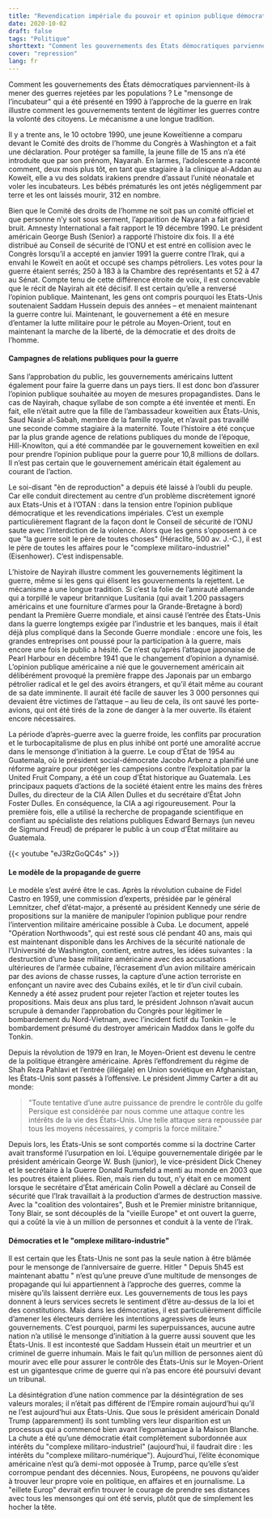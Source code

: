 ```yaml
---
title: "Revendication impériale du pouvoir et opinion publique démocratique"
date: 2020-10-02
draft: false
tags: "Politique"
shorttext: "Comment les gouvernements des États démocratiques parviennent-ils à mener des guerres rejetées par les populations ?"
cover: "repression"
lang: fr
---
```


Comment les gouvernements des États démocratiques parviennent-ils à mener des guerres rejetées par les populations ? Le "mensonge de l’incubateur" qui a été présenté en 1990 à l’approche de la guerre en Irak illustre comment les gouvernements tentent de légitimer les guerres contre la volonté des citoyens. Le mécanisme a une longue tradition. 

Il y a trente ans, le 10 octobre 1990, une jeune Koweïtienne a comparu devant le Comité des droits de l’homme du Congrès à Washington et a fait une déclaration. Pour protéger sa famille, la jeune fille de 15 ans n’a été introduite que par son prénom, Nayarah. En larmes, l’adolescente a raconté comment, deux mois plus tôt, en tant que stagiaire à la clinique al-Addan au Koweït, elle a vu des soldats irakiens prendre d’assaut l’unité néonatale et voler les incubateurs. Les bébés prématurés les ont jetés négligemment par terre et les ont laissés mourir, 312 en nombre.

Bien que le Comité des droits de l’homme ne soit pas un comité officiel et que personne n’y soit sous serment, l’apparition de Nayarah a fait grand bruit. Amnesty International a fait rapport le 19 décembre 1990. Le président américain George Bush (Senior) a rapporté l’histoire dix fois. Il a été distribué au Conseil de sécurité de l’ONU et est entré en collision avec le Congrès lorsqu’il a accepté en janvier 1991 la guerre contre l’Irak, qui a envahi le Koweït en août et occupé ses champs pétroliers. Les votes pour la guerre étaient serrés; 250 à 183 à la Chambre des représentants et 52 à 47 au Sénat. Compte tenu de cette différence étroite de voix, il est concevable que le récit de Nayirah ait été décisif. Il est certain qu’elle a renversé l’opinion publique. Maintenant, les gens ont compris pourquoi les Etats-Unis soutenaient Saddam Hussein depuis des années – et menaient maintenant la guerre contre lui. Maintenant, le gouvernement a été en mesure d’entamer la lutte militaire pour le pétrole au Moyen-Orient, tout en maintenant la marche de la liberté, de la démocratie et des droits de l’homme.

#### Campagnes de relations publiques pour la guerre

Sans l’approbation du public, les gouvernements américains luttent également pour faire la guerre dans un pays tiers. Il est donc bon d’assurer l’opinion publique souhaitée au moyen de mesures propagandistes. Dans le cas de Nayirah, chaque syllabe de son compte a été inventée et menti. En fait, elle n’était autre que la fille de l’ambassadeur koweïtien aux États-Unis, Saud Nasir al-Sabah, membre de la famille royale, et n’avait pas travaillé une seconde comme stagiaire à la maternité. Toute l’histoire a été conçue par la plus grande agence de relations publiques du monde de l’époque, Hill-Knowlton, qui a été commandée par le gouvernement koweïtien en exil pour prendre l’opinion publique pour la guerre pour 10,8 millions de dollars. Il n’est pas certain que le gouvernement américain était également au courant de l’action.

Le soi-disant "èn de reproduction" a depuis été laissé à l’oubli du peuple. Car elle conduit directement au centre d’un problème discrètement ignoré aux Etats-Unis et à l’OTAN : dans la tension entre l’opinion publique démocratique et les revendications impériales. C’est un exemple particulièrement flagrant de la façon dont le Conseil de sécurité de l’ONU saute avec l’interdiction de la violence. Alors que les gens s’opposent à ce que "la guerre soit le père de toutes choses" (Héraclite, 500 av. J.-C.), il est le père de toutes les affaires pour le "complexe militaro-industriel" (Eisenhower). C’est indispensable.

L’histoire de Nayirah illustre comment les gouvernements légitiment la guerre, même si les gens qui élisent les gouvernements la rejettent. Le mécanisme a une longue tradition. Si c’est la folie de l’amirauté allemande qui a torpillé le vapeur britannique Lusitania (qui avait 1.200 passagers américains et une fourniture d’armes pour la Grande-Bretagne à bord) pendant la Première Guerre mondiale, et ainsi causé l’entrée des États-Unis dans la guerre longtemps exigée par l’industrie et les banques, mais il était déjà plus compliqué dans la Seconde Guerre mondiale : encore une fois, les grandes entreprises ont poussé pour la participation à la guerre, mais encore une fois le public a hésité. Ce n’est qu’après l’attaque japonaise de Pearl Harbour en décembre 1941 que le changement d’opinion a dynamisé. L’opinion publique américaine a nié que le gouvernement américain ait délibérément provoqué la première frappe des Japonais par un embargo pétrolier radical et le gel des avoirs étrangers, et qu’il était même au courant de sa date imminente. Il aurait été facile de sauver les 3 000 personnes qui devaient être victimes de l’attaque – au lieu de cela, ils ont sauvé les porte-avions, qui ont été tirés de la zone de danger à la mer ouverte. Ils étaient encore nécessaires.

La période d’après-guerre avec la guerre froide, les conflits par procuration et le turbocapitalisme de plus en plus inhibé ont porté une amoralité accrue dans le mensonge d’initiation à la guerre. Le coup d’État de 1954 au Guatemala, où le président social-démocrate Jacobo Arbenz a planifié une réforme agraire pour protéger les campesions contre l’exploitation par la United Fruit Company, a été un coup d’État historique au Guatemala. Les principaux paquets d’actions de la société étaient entre les mains des frères Dulles, du directeur de la CIA Allen Dulles et du secrétaire d’État John Foster Dulles. En conséquence, la CIA a agi rigoureusement. Pour la première fois, elle a utilisé la recherche de propagande scientifique en confiant au spécialiste des relations publiques Edward Bernays (un neveu de Sigmund Freud) de préparer le public à un coup d’État militaire au Guatemala.

{{< youtube "eJ3RzGoQC4s" >}}

#### Le modèle de la propagande de guerre

Le modèle s’est avéré être le cas. Après la révolution cubaine de Fidel Castro en 1959, une commission d’experts, présidée par le général Lemnitzer, chef d’état-major, a présenté au président Kennedy une série de propositions sur la manière de manipuler l’opinion publique pour rendre l’intervention militaire américaine possible à Cuba. Le document, appelé "Opération Northwoods", qui est resté sous clé pendant 40 ans, mais qui est maintenant disponible dans les Archives de la sécurité nationale de l’Université de Washington, contient, entre autres, les idées suivantes : la destruction d’une base militaire américaine avec des accusations ultérieures de l’armée cubaine, l’écrasement d’un avion militaire américain par des avions de chasse russes, la capture d’une action terroriste en enfonçant un navire avec des Cubains exilés, et le tir d’un civil cubain. Kennedy a été assez prudent pour rejeter l’action et rejeter toutes les propositions. Mais deux ans plus tard, le président Johnson n’avait aucun scrupule à demander l’approbation du Congrès pour légitimer le bombardement du Nord-Vietnam, avec l’incident fictif du Tonkin – le bombardement présumé du destroyer américain Maddox dans le golfe du Tonkin.

Depuis la révolution de 1979 en Iran, le Moyen-Orient est devenu le centre de la politique étrangère américaine. Après l’effondrement du régime de Shah Reza Pahlavi et l’entrée (illégale) en Union soviétique en Afghanistan, les États-Unis sont passés à l’offensive. Le président Jimmy Carter a dit au monde:

> "Toute tentative d’une autre puissance de prendre le contrôle du golfe Persique est considérée par nous comme une attaque contre les intérêts de la vie des États-Unis. Une telle attaque sera repoussée par tous les moyens nécessaires, y compris la force militaire."

Depuis lors, les États-Unis se sont comportés comme si la doctrine Carter avait transformé l’usurpation en loi. L’équipe gouvernementale dirigée par le président américain George W. Bush (junior), le vice-président Dick Cheney et le secrétaire à la Guerre Donald Rumsfeld a menti au monde en 2003 que les poutres étaient pliées. Rien, mais rien du tout, n’y était en ce moment lorsque le secrétaire d’État américain Colin Powell a déclaré au Conseil de sécurité que l’Irak travaillait à la production d’armes de destruction massive. Avec la "coalition des volontaires", Bush et le Premier ministre britannique, Tony Blair, se sont découplés de la "vieille Europe" et ont ouvert la guerre, qui a coûté la vie à un million de personnes et conduit à la vente de l’Irak.

#### Démocraties et le "omplexe militaro-industrie"

Il est certain que les États-Unis ne sont pas la seule nation à être blâmée pour le mensonge de l’anniversaire de guerre. Hitler " Depuis 5h45 est maintenant abattu " n’est qu’une preuve d’une multitude de mensonges de propagande qui lui appartiennent à l’approche des guerres, comme la misère qu’ils laissent derrière eux. Les gouvernements de tous les pays donnent à leurs services secrets le sentiment d’être au-dessus de la loi et des constitutions. Mais dans les démocraties, il est particulièrement difficile d’amener les électeurs derrière les intentions agressives de leurs gouvernements. C’est pourquoi, parmi les superpuissances, aucune autre nation n’a utilisé le mensonge d’initiation à la guerre aussi souvent que les États-Unis. Il est incontesté que Saddam Hussein était un meurtrier et un criminel de guerre inhumain. Mais le fait qu’un million de personnes aient dû mourir avec elle pour assurer le contrôle des États-Unis sur le Moyen-Orient est un gigantesque crime de guerre qui n’a pas encore été poursuivi devant un tribunal.

La désintégration d’une nation commence par la désintégration de ses valeurs morales; il n’était pas différent de l’Empire romain aujourd’hui qu’il ne l’est aujourd’hui aux États-Unis. Que sous le président américain Donald Trump (apparemment) ils sont tumbling vers leur disparition est un processus qui a commencé bien avant l’egomaniaque à la Maison Blanche. La chute a été qu’une démocratie était complètement subordonnée aux intérêts du "complexe militaro-industriel" (aujourd’hui, il faudrait dire : les intérêts du "complexe militaro-numérique"). Aujourd’hui, l’élite économique américaine n’est qu’à demi-mot opposée à Trump, parce qu’elle s’est corrompue pendant des décennies. Nous, Européens, ne pouvons qu’aider à trouver leur propre voie en politique, en affaires et en journalisme. La "eillete Europ" devrait enfin trouver le courage de prendre ses distances avec tous les mensonges qui ont été servis, plutôt que de simplement les hocher la tête.
